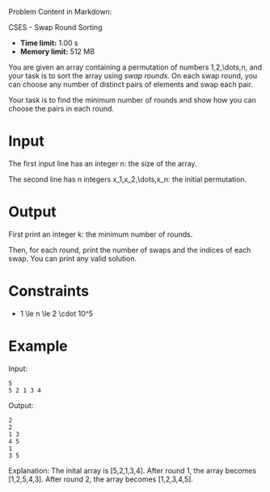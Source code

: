 Problem Content in Markdown:


CSES \- Swap Round Sorting




* **Time limit:** 1\.00 s
* **Memory limit:** 512 MB




You are given an array containing a permutation of numbers 1,2,\\dots,n, and your task is to sort the array using *swap rounds*. On each swap round, you can choose any number of distinct pairs of elements and swap each pair.


Your task is to find the minimum number of rounds and show how you can choose the pairs in each round.


Input
=====


The first input line has an integer n: the size of the array.


The second line has n integers x\_1,x\_2,\\dots,x\_n: the initial permutation.


Output
======


First print an integer k: the minimum number of rounds.


Then, for each round, print the number of swaps and the indices of each swap. You can print any valid solution.


Constraints
===========


* 1 \\le n \\le 2 \\cdot 10^5


Example
=======


Input:



```
5
5 2 1 3 4

```

Output:



```
2
2
1 3
4 5
1
3 5

```

Explanation: The inital array is \[5,2,1,3,4]. After round 1, the array becomes \[1,2,5,4,3]. After round 2, the array becomes \[1,2,3,4,5].


 
